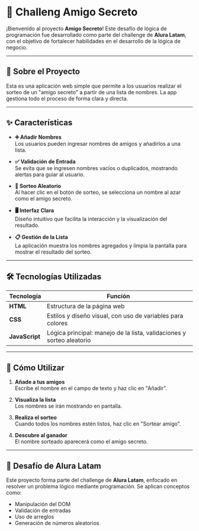 # 🎁 Challeng Amigo Secreto

¡Bienvenido al proyecto **Amigo Secreto**! Este desafío de lógica de programación fue desarrollado como parte del challenge de **Alura Latam**, con el objetivo de fortalecer habilidades en el desarrollo de la lógica de negocio.

---

## 📌 Sobre el Proyecto

Esta es una aplicación web simple que permite a los usuarios realizar el sorteo de un "amigo secreto" a partir de una lista de nombres. La app gestiona todo el proceso de forma clara y directa.

---

## ✨ Características

- **➕ Añadir Nombres**  
  Los usuarios pueden ingresar nombres de amigos y añadirlos a una lista.

- **✅ Validación de Entrada**  
  Se evita que se ingresen nombres vacíos o duplicados, mostrando alertas para guiar al usuario.

- **🎲 Sorteo Aleatorio**  
  Al hacer clic en el botón de sorteo, se selecciona un nombre al azar como el amigo secreto.

- **🖥️ Interfaz Clara**  
  Diseño intuitivo que facilita la interacción y la visualización del resultado.

- **📋 Gestión de la Lista**  
  La aplicación muestra los nombres agregados y limpia la pantalla para mostrar el resultado del sorteo.

---

## 🛠️ Tecnologías Utilizadas

| Tecnología | Función |
|------------|---------|
| **HTML**   | Estructura de la página web |
| **CSS**    | Estilos y diseño visual, con uso de variables para colores |
| **JavaScript** | Lógica principal: manejo de la lista, validaciones y sorteo aleatorio |

---

## 🚀 Cómo Utilizar

1. **Añade a tus amigos**  
   Escribe el nombre en el campo de texto y haz clic en "Añadir".

2. **Visualiza la lista**  
   Los nombres se irán mostrando en pantalla.

3. **Realiza el sorteo**  
   Cuando todos los nombres estén listos, haz clic en "Sortear amigo".

4. **Descubre al ganador**  
   El nombre sorteado aparecerá como el amigo secreto.

---

## 🎯 Desafío de Alura Latam

Este proyecto forma parte del challenge de **Alura Latam**, enfocado en resolver un problema lógico mediante programación. Se aplican conceptos como:

- Manipulación del DOM
- Validación de entradas
- Uso de arreglos
- Generación de números aleatorios
